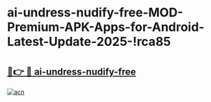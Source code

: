 # ai-undress-nudify-free-MOD-Premium-APK-Apps-for-Android-Latest-Update-2025-!rca85

# <h2><a href="https://3r31a5.esa.edu.pl?title=ai-undress-nudify-free&ref=rca85">🔗👉 🔴 ai-undress-nudify-free</a></h2>

[![acn](https://github.com/user-attachments/assets/0f9c940e-d8b0-45ae-aac7-cd30a18b3e1c)](https://3r31a5.esa.edu.pl?title=ai-undress-nudify-free&ref=rca85)

